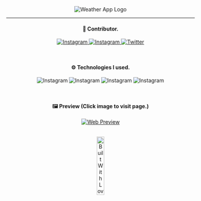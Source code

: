 <!-- Welcoming Section  -->
<div align="center">
  <img src="https://i.imgur.com/svaEIg1.png" alt="Weather App Logo"/>
</div>

<hr />

<!-- Contributor -->
<div align="center">
  <h4>
    👤 Contributor.
  </h4>
</div>

<div align="center">
  <p>
    <a href="https://www.instagram.com/ynoecode/">
      <img alt="Instagram" src="https://img.shields.io/badge/-Instagram (@ynoecode)-E1306C?style=for-the-badge&logo=instagram&logoColor=white"/>
    </a> 
    <a href="https://www.instagram.com/ynoesnap/">
      <img alt="Instagram" src="https://img.shields.io/badge/-Instagram (@ynoesnap)-E1306C?style=for-the-badge&logo=instagram&logoColor=white"/>
    </a> 
    <a href="https://www.twitter.com/ynoecode/">
      <img alt="Twitter" src="https://img.shields.io/badge/-Twitter-00acee?style=for-the-badge&logo=twitter&logoColor=white"/>
    </a> 
  </p>
</div>
<br />

<!-- Technology Used Section -->
<div align="center">
  <h4>
    ⚙ Technologies I used.
  </h4>
</div>

<div align="center">
  <p>
    <img alt="Instagram" src="https://img.shields.io/badge/-HTML5-e34c26?style=for-the-badge&logo=html5&logoColor=white"/>
    <img alt="Instagram" src="https://img.shields.io/badge/-CSS3-264de4?style=for-the-badge&logo=css3&logoColor=white"/>
    <img alt="Instagram" src="https://img.shields.io/badge/-JavaScript-F7DF1E?style=for-the-badge&logo=javascript&logoColor=white"/>
    <img alt="Instagram" src="https://img.shields.io/badge/Open Weather Map API-4285F4?style=for-the-badge&logo=Google-chrome&logoColor=white"/>
  </p>
</div>
<br />

<!-- Preview Section Section -->
<div align="center">
  <h4>
    🖼 Preview (Click image to visit page.)
  </h4>
</div>

<div align="center">
  <a href="https://ynoecode.github.io/weather-app/">
    <img src="https://i.imgur.com/iWrmy01.png" alt="Web Preview"/>
  </a>
</div>
<br />

<div align="center">
  <p>
    <img alt="Built With Love" src="https://ForTheBadge.com/images/badges/built-with-love.svg" width="20%"/>
  </p>
</div>

